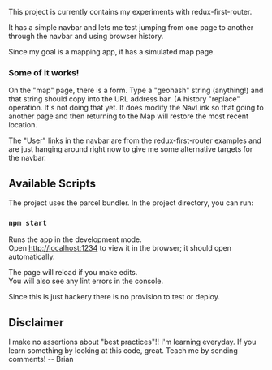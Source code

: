 This project is currently contains my experiments with redux-first-router.

It has a simple navbar and lets me test jumping from one page to another
through the navbar and using browser history.

Since my goal is a mapping app, it has a simulated map page.

### Some of it works!

On the "map" page, there is a form. Type a "geohash" string (anything!) and
that string should copy into the URL address bar. (A history "replace" operation.
It's not doing that yet.  It does modify the NavLink so that going to another
page and then returning to the Map will restore the most recent location.

The "User" links in the navbar are from the redux-first-router examples and
are just hanging around right now to give me some alternative targets for
the navbar.

## Available Scripts

The project uses the parcel bundler.
In the project directory, you can run:

### `npm start`

Runs the app in the development mode.<br>
Open [http://localhost:1234](http://localhost:1234) to view it in the browser;
it should open automatically.

The page will reload if you make edits.<br>
You will also see any lint errors in the console.

Since this is just hackery there is no provision to test or deploy.

## Disclaimer

I make no assertions about "best practices"!! I'm learning everyday.
If you learn something by looking at this code, great.
Teach me by sending comments! -- Brian
